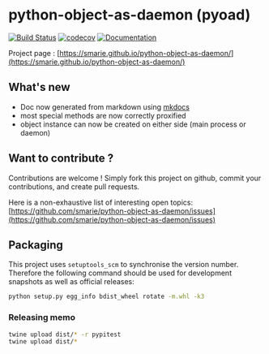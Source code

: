 # python-object-as-daemon (pyoad)

[![Build Status](https://travis-ci.org/smarie/python-object-as-daemon.svg?branch=master)](https://travis-ci.org/smarie/python-object-as-daemon) [![codecov](https://codecov.io/gh/smarie/python-object-as-daemon/branch/master/graph/badge.svg)](https://codecov.io/gh/smarie/python-object-as-daemon) [![Documentation](https://img.shields.io/badge/docs-latest-blue.svg)](https://smarie.github.io/python-object-as-daemon/)


Project page : [https://smarie.github.io/python-object-as-daemon/](https://smarie.github.io/python-object-as-daemon/)

## What's new

* Doc now generated from markdown using [mkdocs](http://www.mkdocs.org/)
* most special methods are now correctly proxified
* object instance can now be created on either side (main process or daemon)

## Want to contribute ?

Contributions are welcome ! Simply fork this project on github, commit your contributions, and create pull requests.

Here is a non-exhaustive list of interesting open topics: [https://github.com/smarie/python-object-as-daemon/issues](https://github.com/smarie/python-object-as-daemon/issues)

## Packaging

This project uses `setuptools_scm` to synchronise the version number. Therefore the following command should be used for development snapshots as well as official releases: 

```bash
python setup.py egg_info bdist_wheel rotate -m.whl -k3
```

### Releasing memo

```bash
twine upload dist/* -r pypitest
twine upload dist/*
```
